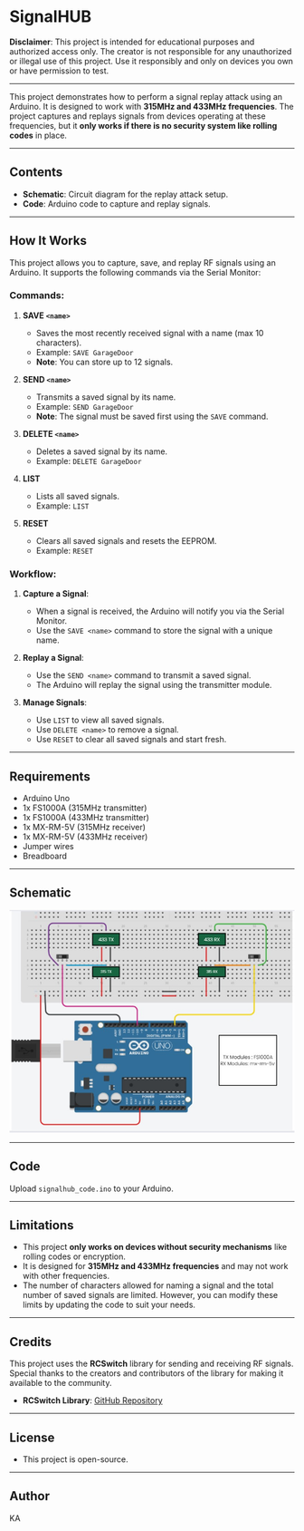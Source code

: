 # SignalHUB

**Disclaimer**: This project is intended for educational purposes and authorized access only. The creator is not responsible for any unauthorized or illegal use of this project. Use it responsibly and only on devices you own or have permission to test.

---

This project demonstrates how to perform a signal replay attack using an Arduino. It is designed to work with **315MHz and 433MHz frequencies**.
The project captures and replays signals from devices operating at these frequencies, but it **only works if there is no security system like rolling codes** in place.

---

## Contents
- **Schematic**: Circuit diagram for the replay attack setup.
- **Code**: Arduino code to capture and replay signals.

---

## How It Works
This project allows you to capture, save, and replay RF signals using an Arduino. It supports the following commands via the Serial Monitor:

### Commands:
1. **SAVE `<name>`**  
   - Saves the most recently received signal with a name (max 10 characters).  
   - Example: `SAVE GarageDoor`  
   - **Note**: You can store up to 12 signals.

2. **SEND `<name>`**  
   - Transmits a saved signal by its name.  
   - Example: `SEND GarageDoor`  
   - **Note**: The signal must be saved first using the `SAVE` command.

3. **DELETE `<name>`**  
   - Deletes a saved signal by its name.  
   - Example: `DELETE GarageDoor`  

4. **LIST**  
   - Lists all saved signals.  
   - Example: `LIST`  

5. **RESET**  
   - Clears all saved signals and resets the EEPROM.  
   - Example: `RESET`  

### Workflow:
1. **Capture a Signal**:  
   - When a signal is received, the Arduino will notify you via the Serial Monitor.  
   - Use the `SAVE <name>` command to store the signal with a unique name.

2. **Replay a Signal**:  
   - Use the `SEND <name>` command to transmit a saved signal.  
   - The Arduino will replay the signal using the transmitter module.

3. **Manage Signals**:  
   - Use `LIST` to view all saved signals.  
   - Use `DELETE <name>` to remove a signal.  
   - Use `RESET` to clear all saved signals and start fresh.


---

## Requirements
- Arduino Uno
- 1x FS1000A (315MHz transmitter)
- 1x FS1000A (433MHz transmitter)
- 1x MX-RM-5V (315MHz receiver)
- 1x MX-RM-5V (433MHz receiver)
- Jumper wires
- Breadboard

---

## Schematic
![Schematic](SignalHUB_Schematic.jpeg)

---

## Code
Upload `signalhub_code.ino` to your Arduino.

---

## Limitations
- This project **only works on devices without security mechanisms** like rolling codes or encryption.
- It is designed for **315MHz and 433MHz frequencies** and may not work with other frequencies.
- The number of characters allowed for naming a signal and the total number of saved signals are limited. However, you can modify these limits by updating the code to suit your needs.

---
## Credits
This project uses the **RCSwitch** library for sending and receiving RF signals. Special thanks to the creators and contributors of the library for making it available to the community.

- **RCSwitch Library**: [GitHub Repository](https://github.com/sui77/rc-switch)
  
---
## License
- This project is open-source. 
---
## Author
KA
